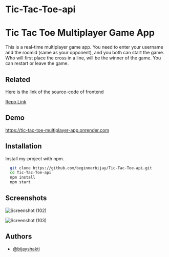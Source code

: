 # Tic-Tac-Toe-api


# Tic Tac Toe Multiplayer Game App

This is a real-time multiplayer game app. You need to enter your username and the roomid (same as your opponent), and you both can start the game. Who will first place the cross in a line, will be the winner of the game. You can restart or leave the game.

## Related

Here is the link of the source-code of frontend

[Repo Link](https://github.com/beginnerbijay/Tic-Tac-Toe-clinet)


## Demo

https://tic-tac-toe-multiplayer-app.onrender.com


## Installation

Install my-project with npm.

```bash
  git clone https://github.com/beginnerbijay/Tic-Tac-Toe-api.git
  cd Tic-Tac-Toe-api
  npm install
  npm start
```
    
## Screenshots

![Screenshot (102)](https://user-images.githubusercontent.com/53929918/218398558-fa848341-9eb0-4465-93f4-92ff798805f1.png)


![Screenshot (103)](https://user-images.githubusercontent.com/53929918/218398564-4c30c22b-479a-4cea-ae03-0d6c55db8a73.png)








## Authors

- [@bijayshakti](https://github.com/beginnerbijay)




